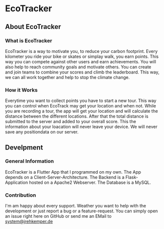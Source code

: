# EcoTracker

## About EcoTracker
### What is EcoTracker
EcoTracker is a way to motivate you, to reduce your carbon footprint. Every kilometer you ride your bike or skates or simplay walk, you earn points. This way you can compete against other users and earn achievements. You will also help to reach community goals and motivate others. You can create and join teams to combine your scores and climb the leaderboard. This way, we can all work together and help to stop the climate change.

### How it Works
Everytime you want to collect points you have to start a new tour. This way you can control when EcoTrack may get your location and when not. While you are recording a tour, the app will get your location and will calculate the distance between the different locations. After that the total distance is submitted to the server and added to your overall score. This the information about your loacation will never leave your device. We will never save any positiondata on our server.

## Develpment
### General Information
EcoTracker is a Flutter App that I programmed on my own. The App depends on a Client-Server-Architecture. The Backend is a Flask-Application hosted on a Apache2 Webserver. The Database is a MySQL.

### Contribution
I'm am happy about every support. Weather you want to help with the development or just report a bug or a feature-request. You can simply open an issue right here on GitHub or send me an EMail to system@jrehkemper.de
